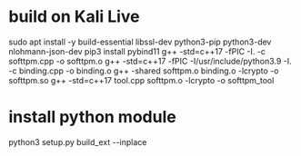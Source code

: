 # build on Kali Live
sudo apt install -y build-essential libssl-dev python3-pip python3-dev nlohmann-json-dev
pip3 install pybind11
g++ -std=c++17 -fPIC -I. -c softtpm.cpp -o softtpm.o
g++ -std=c++17 -fPIC -I/usr/include/python3.9 -I. -c binding.cpp -o binding.o
g++ -shared softtpm.o binding.o -lcrypto -o softtpm.so
g++ -std=c++17 tool.cpp softtpm.o -lcrypto -o softtpm_tool

# install python module
python3 setup.py build_ext --inplace